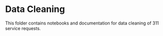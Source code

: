# Data Cleaning
This folder contains notebooks and documentation for data cleaning of 311 service requests.
